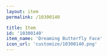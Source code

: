```yaml
---
layout: item
permalink: /10300140

title: Item
id: '10300140'
item_name: 'Dreaming Butterfly Face'
icon_url: 'customize/10300140.png'
---
```

